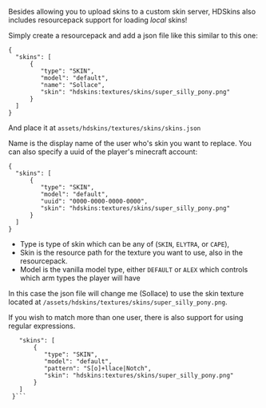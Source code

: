 Besides allowing you to upload skins to a custom skin server, HDSkins also includes resourcepack support for loading _local_ skins!

Simply create a resourcepack and add a json file like this similar to this one:

```
{
  "skins": [
      {
         "type": "SKIN",
         "model": "default",
         "name": "Sollace",
         "skin": "hdskins:textures/skins/super_silly_pony.png"
      }
  ]
}
```
And place it at `assets/hdskins/textures/skins/skins.json`

Name is the display name of the user who's skin you want to replace. You can also specify a uuid of the player's minecraft account:

```
{
  "skins": [
      {
         "type": "SKIN",
         "model": "default",
         "uuid": "0000-0000-0000-0000",
         "skin": "hdskins:textures/skins/super_silly_pony.png"
      }
  ]
}
```

- Type is type of skin which can be any of (`SKIN`, `ELYTRA`, or `CAPE`), 
- Skin is the resource path for the texture you want to use, also in the resourcepack.
- Model is the vanilla model type, either `DEFAULT` or `ALEX` which controls which arm types the player will have

In this case the json file will change me (Sollace) to use the skin texture located at `/assets/hdskins/textures/skins/super_silly_pony.png`.


If you wish to match more than one user, there is also support for using regular expressions.

```{
   "skins": [
       {
          "type": "SKIN",
          "model": "default",
          "pattern": "S[o]+llace|Notch",
          "skin": "hdskins:textures/skins/super_silly_pony.png"
       }
   ]
 }```